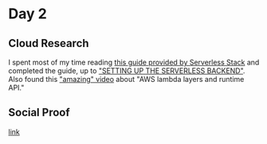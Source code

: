 <!-- This is a template you can use for quick progress days. It removes a lot of the steps we encourage you to share in the longer template 000-DAY-ARTICLE-LONG-TEMPLATE.MD-->

# Day 2

## Cloud Research

I spent most of my time reading [this guide provided by Serverless Stack](https://serverless-stack.com/) and completed the guide, up to ["SETTING UP THE SERVERLESS BACKEND"](https://serverless-stack.com/#setup-backend). Also found this ["amazing" video](https://www.youtube.com/watch?v=fDv_RKygOXU) about "AWS lambda layers and runtime API."

## Social Proof

[link](link)

